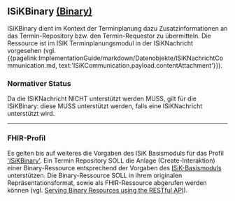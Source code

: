 ## ISiKBinary [(Binary)](https://hl7.org/fhir/R4/binary.html)

ISiKBinary dient im Kontext der Terminplanung dazu Zusatzinformationen an das Termin-Repository bzw. den Termin-Requestor zu übermitteln. Die Ressource ist im ISIK Terminplanungsmodul in der ISiKNachricht vorgesehen (vgl. {{pagelink:ImplementationGuide/markdown/Datenobjekte/ISiKNachrichtCommunication.md, text:'ISiKCommunication.payload.contentAttachment'}}).

### Normativer Status

Da die ISiKNachricht NICHT unterstützt werden MUSS, gilt für die ISiKBinary: diese MUSS unterstützt werden, falls eine ISiKNachricht unterstützt wird.

---

### FHIR-Profil

Es gelten bis auf weiteres die Vorgaben des ISiK Basismoduls für das Profil ['ISiKBinary'](https://simplifier.net/guide/isik-basis-v4/ImplementationGuide-markdown-Datenobjekte-Datenobjekte_Binary?version=current).
Ein Termin Repository SOLL die Anlage (Create-Interaktion) einer Binary-Ressource entsprechend der Vorgaben des [ISiK-Basismoduls](https://simplifier.net/guide/isik-basis-v4/markdown-UebergreifendeFestlegungen-UebergreifendeFestlegungen_Rest?version=current) unterstützen.
Die Binary-Ressource SOLL in ihrem originalen Repräsentationsformat, sowie als FHIR-Ressource abgerufen werden können (vgl. [Serving Binary Resources using the RESTful API](https://www.hl7.org/fhir/R4/binary.html#rest)).


